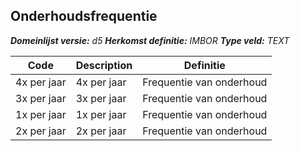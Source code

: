 ﻿## Onderhoudsfrequentie

*__Domeinlijst versie:__ d5*
*__Herkomst definitie:__ IMBOR*
*__Type veld:__ TEXT*

|__Code__ |__Description__ |__Definitie__	|
|	---	|	---	|   ---	| 
| 4x per jaar | 4x per jaar | Frequentie van onderhoud |
| 3x per jaar | 3x per jaar | Frequentie van onderhoud |
| 1x per jaar | 1x per jaar | Frequentie van onderhoud |
| 2x per jaar | 2x per jaar | Frequentie van onderhoud |
